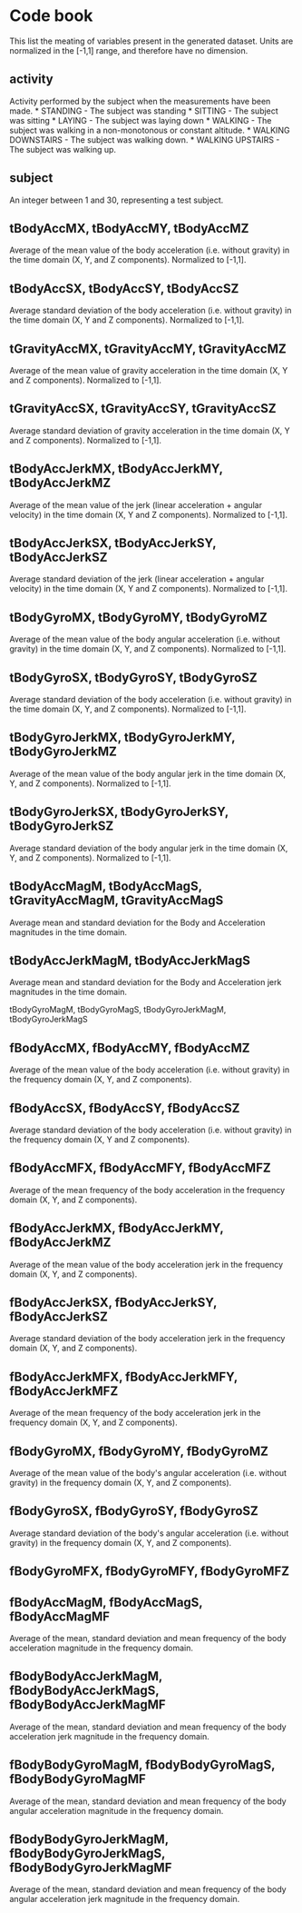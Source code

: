 Code book
=========

This list the meating of variables present in the generated dataset. Units are normalized in the [-1,1] range, and therefore have no dimension.

activity
--------

Activity performed by the subject when the measurements have been made.
	* STANDING - The subject was standing
	* SITTING - The subject was sitting
	* LAYING - The subject was laying down
	* WALKING - The subject was walking in a non-monotonous or constant altitude.
	* WALKING DOWNSTAIRS - The subject was walking down.
	* WALKING UPSTAIRS - The subject was walking up.

subject
-------

An integer between 1 and 30, representing a test subject.

tBodyAccMX, tBodyAccMY, tBodyAccMZ
----------------------------------

Average of the mean value of the body acceleration (i.e. without gravity) in the time domain (X, Y, and Z components). Normalized to [-1,1].

tBodyAccSX, tBodyAccSY, tBodyAccSZ
----------------------------------

Average standard deviation of the body acceleration (i.e. without gravity) in the time domain (X, Y and Z components). Normalized to [-1,1].

tGravityAccMX, tGravityAccMY, tGravityAccMZ
-------------------------------------------

Average of the mean value of gravity acceleration in the time domain (X, Y and Z components). Normalized to [-1,1].

tGravityAccSX, tGravityAccSY, tGravityAccSZ
-------------------------------------------

Average standard deviation of gravity acceleration in the time domain (X, Y and Z components). Normalized to [-1,1].

tBodyAccJerkMX, tBodyAccJerkMY, tBodyAccJerkMZ
----------------------------------------------

Average of the mean value of the jerk (linear acceleration + angular velocity) in the time domain (X, Y and Z components). Normalized to [-1,1].

tBodyAccJerkSX, tBodyAccJerkSY, tBodyAccJerkSZ
----------------------------------------------

Average standard deviation of the jerk (linear acceleration + angular velocity) in the time domain (X, Y and Z components). Normalized to [-1,1].

tBodyGyroMX, tBodyGyroMY, tBodyGyroMZ
-------------------------------------

Average of the mean value of the body angular acceleration (i.e. without gravity) in the time domain (X, Y, and Z components). Normalized to [-1,1].

tBodyGyroSX, tBodyGyroSY, tBodyGyroSZ
-------------------------------------

Average standard deviation of the body acceleration (i.e. without gravity) in the time domain (X, Y, and Z components). Normalized to [-1,1].

tBodyGyroJerkMX, tBodyGyroJerkMY, tBodyGyroJerkMZ
-------------------------------------------------

Average of the mean value of the body angular jerk in the time domain (X, Y, and Z components). Normalized to [-1,1].

tBodyGyroJerkSX, tBodyGyroJerkSY, tBodyGyroJerkSZ
-------------------------------------------------

Average standard deviation of the body angular jerk in the time domain (X, Y, and Z components). Normalized to [-1,1].

tBodyAccMagM, tBodyAccMagS, tGravityAccMagM, tGravityAccMagS
------------------------------------------------------------

Average mean and standard deviation for the Body and Acceleration magnitudes in the time domain.

 tBodyAccJerkMagM, tBodyAccJerkMagS
-----------------------------------

Average mean and standard deviation for the Body and Acceleration jerk magnitudes in the time domain.

tBodyGyroMagM, tBodyGyroMagS, tBodyGyroJerkMagM, tBodyGyroJerkMagS


fBodyAccMX, fBodyAccMY, fBodyAccMZ
----------------------------------

Average of the mean value of the body acceleration (i.e. without gravity) in the frequency domain (X, Y, and Z components). 

fBodyAccSX, fBodyAccSY, fBodyAccSZ
----------------------------------

Average standard deviation of the body acceleration (i.e. without gravity) in the frequency domain (X, Y and Z components).

fBodyAccMFX, fBodyAccMFY, fBodyAccMFZ
-------------------------------------

Average of the mean frequency of the body acceleration in the frequency domain (X, Y, and Z components). 

fBodyAccJerkMX, fBodyAccJerkMY, fBodyAccJerkMZ
----------------------------------------------
Average of the mean value of the body acceleration jerk in the frequency domain (X, Y, and Z components). 

fBodyAccJerkSX, fBodyAccJerkSY, fBodyAccJerkSZ
----------------------------------------------

Average standard deviation of the body acceleration jerk in the frequency domain (X, Y, and Z components). 

fBodyAccJerkMFX, fBodyAccJerkMFY, fBodyAccJerkMFZ
-------------------------------------------------

Average of the mean frequency of the body acceleration jerk in the frequency domain (X, Y, and Z components). 

fBodyGyroMX, fBodyGyroMY, fBodyGyroMZ
-------------------------------------

Average of the mean value of the body's angular acceleration (i.e. without gravity) in the frequency domain (X, Y, and Z components). 

fBodyGyroSX, fBodyGyroSY, fBodyGyroSZ
-------------------------------------

Average standard deviation of the body's angular acceleration (i.e. without gravity) in the frequency domain (X, Y, and Z components). 

fBodyGyroMFX, fBodyGyroMFY, fBodyGyroMFZ
----------------------------------------

fBodyAccMagM, fBodyAccMagS, fBodyAccMagMF
-----------------------------------------

Average of the mean, standard deviation and mean frequency of the body acceleration magnitude in the frequency domain.

fBodyBodyAccJerkMagM, fBodyBodyAccJerkMagS, fBodyBodyAccJerkMagMF
-----------------------------------------------------------------

Average of the mean, standard deviation and mean frequency of the body acceleration jerk magnitude in the frequency domain.

fBodyBodyGyroMagM, fBodyBodyGyroMagS, fBodyBodyGyroMagMF
--------------------------------------------------------

Average of the mean, standard deviation and mean frequency of the body angular acceleration magnitude in the frequency domain.

fBodyBodyGyroJerkMagM, fBodyBodyGyroJerkMagS, fBodyBodyGyroJerkMagMF
--------------------------------------------------------------------

Average of the mean, standard deviation and mean frequency of the body angular acceleration jerk magnitude in the frequency domain.
